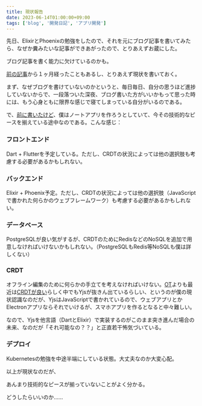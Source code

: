 ```yaml
---
title: 現状報告
date: 2023-06-14T01:00:00+09:00
tags: ['blog', '開発日記', 'アプリ開発']
---
```

先日、ElixirとPhoenixの勉強をしたので、それを元にブログ記事を書いてみたら、なぜか糞みたいな記事ができあがったので、とりあえずお蔵にした。

ブログ記事を書く能力に欠けているのかも。

[前の記事](/2023/05/誰のために書くのかがあやふやだったので決めた/)から１ヶ月経ったこともあるし、とりあえず現状を書いておく。

まず、なぜブログを書けていないのかというと、毎日毎日、自分の思うほど進捗していないからで、一段落ついた深夜、ブログ書いた方がいいかもって思った時には、もう心身ともに限界な感じで寝てしまっている自分がいるのである。

で、[前に書いたけど](/2023/02/新しいプロジェクト/)、僕はノートアプリを作ろうとしていて、今その技術的なピースを揃えている途中なのである。こんな感じ：

### フロントエンド
Dart + Flutterを予定している。ただし、CRDTの状況によっては他の選択肢も考慮する必要があるかもしれない。

### バックエンド
Elixir + Phoenix予定。ただし、CRDTの状況によっては他の選択肢（JavaScriptで書かれた何らかのウェブフレームワーク）も考慮する必要があるかもしれない。

### データベース
PostgreSQLが良い気がするが、CRDTのためにRedisなどのNoSQLを追加で用意しなければいけないかもしれない。（PostgreSQLもRedis等NoSQLも僕は詳しくない）

### CRDT
オフライン編集のために何らかの手立てを考えなければいけない。[OT](https://ja.wikipedia.org/wiki/%E6%93%8D%E4%BD%9C%E5%A4%89%E6%8F%9B)よりも最近は[CRDTが良い](https://josephg.com/blog/crdts-are-the-future/)らしく中でもYjsが抜きん出ているらしい、というのが僕の現状認識なのだが、YjsはJavaScriptで書かれているので、ウェブアプリとかElectronアプリならそれでいけるが、スマホアプリを作るとなると中々難しい。

なので、Yjsを他言語（DartとElixir）で実装するのがこのまま突き進んだ場合の未来、なのだが「それ可能なの？？」と正直若干怖気づいている。

### デプロイ
Kubernetesの勉強を中途半端にしている状態。大丈夫なのか大変心配。

以上が現状なのだが、

あんまり技術的なピースが揃っていないことがよく分かる。

どうしたらいいのか……
